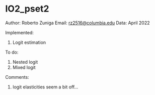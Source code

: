 # IO2_pset2
Author: Roberto Zuniga
Email: rz2516@columbia.edu
Data: April 2022

Implemented:
1. Logit estimation

To do:
1. Nested logit
1. Mixed logit

Comments:
1. logit elasticities seem a bit off...